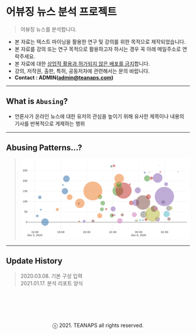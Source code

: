 # 어뷰징 뉴스 분석 프로젝트

> 어뷰징 뉴스를 분석합니다.

- 본 자료는 텍스트 마이닝을 활용한 연구 및 강의를 위한 목적으로 제작되었습니다.
- 본 자료를 강의 또는 연구 목적으로 활용하고자 하시는 경우 꼭 아래 메일주소로 연락주세요.
- 본 자료에 대한 <U>상업적 활용과 허가되지 않은 배포를 금지</U>합니다.
- 강의, 저작권, 출판, 특허, 공동저자에 관련해서는 문의 바랍니다.
- **Contact : ADMIN(admin@teanaps.com)**

---
## What is `Abusing`?

- 언론사가 온라인 뉴스에 대한 유저의 관심을 높이기 위해 유사한 제목이나 내용의 기사를 반복적으로 게제하는 행위

---
## Abusing Patterns...?
> ![abusing_pattern](./data/abusing_pattern.png)

---
## Update History
> 2020.03.08. 기본 구성 입력    
> 2021.01.17. 분석 리포트 양식     

<br><br>
---
<center>ⓒ 2021. TEANAPS all rights reserved.</center>
